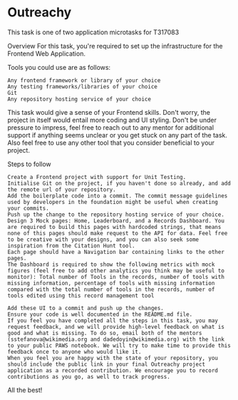 # Outreachy

This task is one of two application microtasks for T317083

Overview
For this task, you're required to set up the infrastructure for the Frontend Web Application.

Tools you could use are as follows:

    Any frontend framework or library of your choice
    Any testing frameworks/libraries of your choice
    Git
    Any repository hosting service of your choice

This task would give a sense of your Frontend skills. Don't worry, the project in itself would entail more coding and UI styling. Don't be under pressure to impress, feel free to reach out to any mentor for additional support if anything seems unclear or you get stuck on any part of the task. Also feel free to use any other tool that you consider beneficial to your project.

Steps to follow

    Create a Frontend project with support for Unit Testing.
    Initialise Git on the project, if you haven't done so already, and add the remote url of your repository.
    Add the boilerplate code into a commit. The commit message guidelines used by developers in the foundation might be useful when creating your commits.
    Push up the change to the repository hosting service of your choice.
    Design 3 Mock pages: Home, Leaderboard, and a Records Dashboard. You are required to build this pages with hardcoded strings, that means none of this pages should make request to the API for data. Feel free to be creative with your designs, and you can also seek some inspiration from the Citation Hunt tool.
    Each page should have a Navigation bar containing links to the other pages.
    The Dashboard is required to show the following metrics with mock figures (feel free to add other analytics you think may be useful to monitor): Total number of Tools in the records, number of tools with missing information, percentage of tools with missing information compared with the total number of tools in the records, number of tools edited using this record management tool

    Add these UI to a commit and push up the changes.
    Ensure your code is well documented in the README.md file.
    If you feel you have completed all the steps in this task, you may request feedback, and we will provide high-level feedback on what is good and what is missing. To do so, email both of the mentors (sstefanova@wikimedia.org and dadedoyin@wikimedia.org) with the link to your public PAWS notebook. We will try to make time to provide this feedback once to anyone who would like it.
    When you feel you are happy with the state of your repository, you should include the public link in your final Outreachy project application as a recorded contribution. We encourage you to record contributions as you go, as well to track progress.

All the best!

